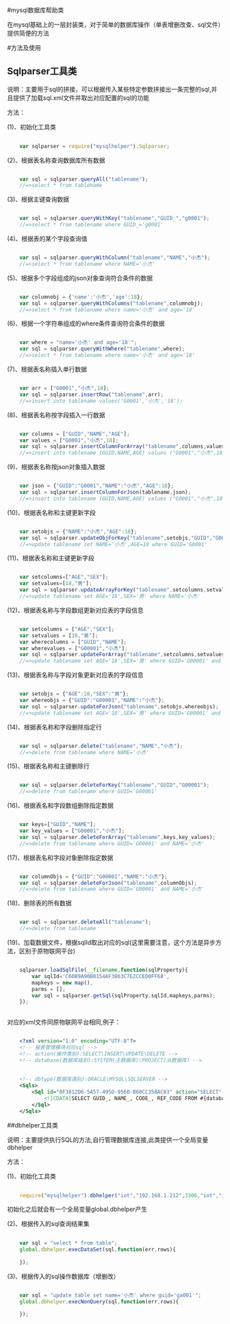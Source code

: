 #mysql数据库帮助类

在mysql基础上的一层封装类，对于简单的数据库操作（单表增删改查、sql文件）提供简便的方法

#方法及使用

## Sqlparser工具类

说明：主要用于sql的拼接，可以根据传入某些特定参数拼接出一条完整的sql,并且提供了加载sql.xml文件并取出对应配置的sql的功能

方法：

(1)、初始化工具类

```javascript
    
    var sqlparser = require("mysqlhelper").Sqlparser;
```

(2)、根据表名称查询数据库所有数据

```javascript

    var sql = sqlparser.queryAll("tablename");
    //=>select * from tablename
```

(3)、根据主键查询数据

```javascript

    var sql = sqlparser.queryWithKey("tablename","GUID_","g0001");
    //=>select * from tablename where GUID_='g0001'
```

(4)、根据表的某个字段查询值

```javascript

    var sql = sqlparser.queryWithColumn("tablename","NAME","小杰");
    //=>select * from tablename where NAME='小杰'
```

(5)、根据多个字段组成的json对象查询符合条件的数据

```javascript

    var columnobj = {'name':'小杰','age':18};
    var sql = sqlparser.queryWithColumns("tablename",columnobj);
    //=>select * from tablename where name='小杰' and age='18'
```

(6)、根据一个字符串组成的where条件查询符合条件的数据

```javascript

    var where = "name='小杰' and age='18'";
    var sql = sqlparser.queryWithWhere("tablename",where);
    //=>select * from tablename where name='小杰' and age='18'
```

(7)、根据表名称插入单行数据

```javascript

    var arr = ["G0001","小杰",18];
    var sql = sqlparser.insertRow("tablename",arr);
    //=>insert into tablename values('G0001','小杰','18');
```

(8)、根据表名称按字段插入一行数据

```javascript

    var columns = ["GUID","NAME","AGE"];
    var values = ["G0001","小杰",18];
    var sql = sqlparser.insertColumnForArray("tablename",columns,values);
    //=>insert into tablename (GUID,NAME,AGE) values ("G0001","小杰",18)
```

(9)、根据表名称按json对象插入数据

```javascript

    var json = {"GUID":"G0001","NAME":"小杰","AGE":18};
    var sql = sqlparser.insertColumnForJson(tablename,json);
    //=>insert into tablename (GUID,NAME,AGE) values ("G0001","小杰",18)
```

(10)、根据表名称和主键更新字段

```javascript

    var setobjs = {"NAME":"小杰","AGE":18};
    var sql = sqlparser.updateObjForKey("tablename",setobjs,"GUID","G0001");
    //=>update tablename set NAME='小杰',AGE=18 where GUID='G0001'
```

(11)、根据表名称和主键更新字段

```javascript

    var setcolumns=["AGE","SEX"];
    var setvalues=[18,"男"];
    var sql = sqlparser.updateArrayForKey("tablename",setcolumns,setvalues,"NAME","小杰");
    //=>update tablename set AGE='18',SEX='男' where NAME='小杰'
```

(12)、根据表名称与字段数组更新对应表的字段信息

```javascript

    var setcolumns = ["AGE","SEX"];
    var setvalues = [18,"男"];
    var wherecolumns = ["GUID","NAME"];
    var wherevalues = ["G00001","小杰"];
    var sql = sqlparser.updateForArray("tablename",setcolumns,setvalues,wherecolumns,wherevalues);
    //=>update tablename set AGE='18',SEX='男' where GUID='G00001' and NAME='小杰'
```

(13)、根据表名称与字段对象更新对应表的字段信息

```javascript

    var setobjs = {"AGE":18,"SEX":"男"};
    var whereobjs = {"GUID":"G00001","NAME":"小杰"};
    var sql = sqlparser.updateForJson("tablename",setobjs,whereobjs);
    //=>update tablename set AGE='18',SEX='男' where GUID='G00001' and NAME='小杰'
```

(14)、根据表名称和字段删除指定行

```javascript

    var sql = sqlparser.delete("tablename","NAME","小杰");
    //=>delete from tablename where NAME='小杰'
```

(15)、根据表名称和主键删除行

```javascript

    var sql = sqlparser.deleteForKey("tablename","GUID","G00001");
    //=>delete from tablename where GUID='G00001'
```

(16)、根据表名和字段数组删除指定数据

```javascript

    var keys=["GUID","NAME"];
    var key_values = ["G00001","小杰"];
    var sql = sqlparser.deleteForArray("tablename",keys,key_values);
    //=>delete from tablename where GUID='G00001' and NAME='小杰'
```

(17)、根据表名和字段对象删除指定数据

```javascript

    var columnObjs = {"GUID":"G00001","NAME":"小杰"};
    var sql = sqlparser.deleteForJson("tablename",columnObjs);
    //=>delete from tablename where GUID='G00001' and NAME='小杰'
```

(18)、删除表的所有数据

```javascript

    var sql = sqlparser.deleteAll("tablename");
    //=>delete from tablename
```

(19)、加载数据文件，根据sqlId取出对应的sql(这里需要注意，这个方法是异步方法，区别于原物联网平台)

```javascript

    sqlparser.loadSqlFile(__filename,function(sqlProperty){
        var sqlId='C60B9A90B8154AF3863C7E2CCED0FF68', 
        mapkeys = new map(), 
        parms = [];
        var sql = sqlparser.getSql(sqlProperty,sqlId,mapkeys,parms);
    });
     
```

对应的xml文件同原物联网平台相同,例子：

```xml

    <?xml version="1.0" encoding="UTF-8"?>
    <!-- 报表管理模块对应sql -->
    <!-- action(操作类别):SELECT\INSERT\UPDATE\DELETE -->
    <!-- database(数据库级别):SYSTEM(主数据库)\PROJECT(从数据库) -->
    
    
    <!-- dbtype(数据库类别):ORACLE\MYSQL\SQLSERVER -->
    <Sqls>
        <Sql id="0F3812D6-5A57-495D-9560-B60CC358AC83" action="SELECT" database="SYSTEM" dbtype="MYSQL" desc="获取区域下对应的站点">
            <![CDATA[SELECT GUID_, NAME_, CODE_, REF_CODE FROM #{database}.TB_BASE_STATION WHERE PORTAL_ID='?' AND AREA_CODE LIKE '?%' AND CODE_='?']]>
        </Sql>
    </Sqls>
```

##dbhelper工具类

说明：主要提供执行SQL的方法,自行管理数据库连接,此类提供一个全局变量dbhelper

方法：

(1)、初始化工具类

```javascript
    
    require("mysqlhelper").dbhelper("iot","192.168.1.212",3306,"iot","iot");
```

初始化之后就会有一个全局变量global.dbhelper产生

(2)、根据传入的sql查询结果集

```javascript
    
    var sql = "select * from table";
    global.dbhelper.execDataSet(sql,function(err,rows){
        
    });
```

(3)、根据传入的sql操作数据库（增删改）

```javascript

    var sql = "update table set name='小杰' where guid='ga001'";
    global.dbhelper.execNonQuery(sql,function(err,rows){
        
    });
```